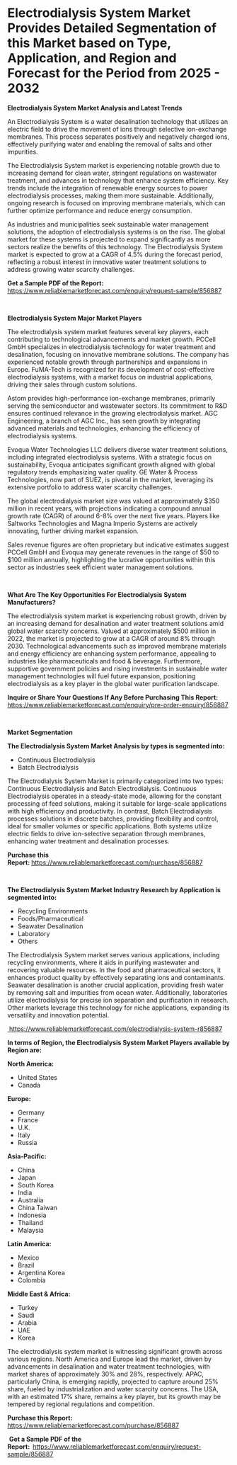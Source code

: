 <p><h1>Electrodialysis System Market Provides Detailed Segmentation of this Market based on Type, Application, and Region and Forecast for the Period from 2025 - 2032</h1></p><p><strong>Electrodialysis System Market Analysis and Latest Trends</strong></p>
<p><p>An Electrodialysis System is a water desalination technology that utilizes an electric field to drive the movement of ions through selective ion-exchange membranes. This process separates positively and negatively charged ions, effectively purifying water and enabling the removal of salts and other impurities. </p><p>The Electrodialysis System market is experiencing notable growth due to increasing demand for clean water, stringent regulations on wastewater treatment, and advances in technology that enhance system efficiency. Key trends include the integration of renewable energy sources to power electrodialysis processes, making them more sustainable. Additionally, ongoing research is focused on improving membrane materials, which can further optimize performance and reduce energy consumption. </p><p>As industries and municipalities seek sustainable water management solutions, the adoption of electrodialysis systems is on the rise. The global market for these systems is projected to expand significantly as more sectors realize the benefits of this technology. The Electrodialysis System market is expected to grow at a CAGR of 4.5% during the forecast period, reflecting a robust interest in innovative water treatment solutions to address growing water scarcity challenges.</p></p>
<p><strong>Get a Sample PDF of the Report:&nbsp;</strong> <a href="https://www.reliablemarketforecast.com/enquiry/request-sample/856887?utm_campaign=3091&utm_medium=2&utm_source=Github&utm_content=ia&utm_term=13042025&utm_id=electrodialysis-system">https://www.reliablemarketforecast.com/enquiry/request-sample/856887</a></p>
<p>&nbsp;</p>
<p><strong>Electrodialysis System Major Market Players</strong></p>
<p><p>The electrodialysis system market features several key players, each contributing to technological advancements and market growth. PCCell GmbH specializes in electrodialysis technology for water treatment and desalination, focusing on innovative membrane solutions. The company has experienced notable growth through partnerships and expansions in Europe. FuMA-Tech is recognized for its development of cost-effective electrodialysis systems, with a market focus on industrial applications, driving their sales through custom solutions.</p><p>Astom provides high-performance ion-exchange membranes, primarily serving the semiconductor and wastewater sectors. Its commitment to R&D ensures continued relevance in the growing electrodialysis market. AGC Engineering, a branch of AGC Inc., has seen growth by integrating advanced materials and technologies, enhancing the efficiency of electrodialysis systems.</p><p>Evoqua Water Technologies LLC delivers diverse water treatment solutions, including integrated electrodialysis systems. With a strategic focus on sustainability, Evoqua anticipates significant growth aligned with global regulatory trends emphasizing water quality. GE Water & Process Technologies, now part of SUEZ, is pivotal in the market, leveraging its extensive portfolio to address water scarcity challenges.</p><p>The global electrodialysis market size was valued at approximately $350 million in recent years, with projections indicating a compound annual growth rate (CAGR) of around 6-8% over the next five years. Players like Saltworks Technologies and Magna Imperio Systems are actively innovating, further driving market expansion.</p><p>Sales revenue figures are often proprietary but indicative estimates suggest PCCell GmbH and Evoqua may generate revenues in the range of $50 to $100 million annually, highlighting the lucrative opportunities within this sector as industries seek efficient water management solutions.</p></p>
<p>&nbsp;</p>
<p><strong>What Are The Key Opportunities For Electrodialysis System Manufacturers?</strong></p>
<p><p>The electrodialysis system market is experiencing robust growth, driven by an increasing demand for desalination and water treatment solutions amid global water scarcity concerns. Valued at approximately $500 million in 2022, the market is projected to grow at a CAGR of around 8% through 2030. Technological advancements such as improved membrane materials and energy efficiency are enhancing system performance, appealing to industries like pharmaceuticals and food & beverage. Furthermore, supportive government policies and rising investments in sustainable water management technologies will fuel future expansion, positioning electrodialysis as a key player in the global water purification landscape.</p></p>
<p><strong>Inquire or Share Your Questions If Any Before Purchasing This Report:</strong> <a href="https://www.reliablemarketforecast.com/enquiry/pre-order-enquiry/856887?utm_campaign=3091&utm_medium=2&utm_source=Github&utm_content=ia&utm_term=13042025&utm_id=electrodialysis-system">https://www.reliablemarketforecast.com/enquiry/pre-order-enquiry/856887</a></p>
<p>&nbsp;</p>
<p><strong>Market Segmentation</strong></p>
<p><strong>The Electrodialysis System Market Analysis by types is segmented into:</strong></p>
<p><ul><li>Continuous Electrodialysis</li><li>Batch Electrodialysis</li></ul></p>
<p><p>The Electrodialysis System Market is primarily categorized into two types: Continuous Electrodialysis and Batch Electrodialysis. Continuous Electrodialysis operates in a steady-state mode, allowing for the constant processing of feed solutions, making it suitable for large-scale applications with high efficiency and productivity. In contrast, Batch Electrodialysis processes solutions in discrete batches, providing flexibility and control, ideal for smaller volumes or specific applications. Both systems utilize electric fields to drive ion-selective separation through membranes, enhancing water treatment and desalination processes.</p></p>
<p><strong>Purchase this Report:&nbsp;</strong><a href="https://www.reliablemarketforecast.com/purchase/856887?utm_campaign=3091&utm_medium=2&utm_source=Github&utm_content=ia&utm_term=13042025&utm_id=electrodialysis-system">https://www.reliablemarketforecast.com/purchase/856887</a></p>
<p>&nbsp;</p>
<p><strong>The Electrodialysis System Market Industry Research by Application is segmented into:</strong></p>
<p><ul><li>Recycling Environments</li><li>Foods/Pharmaceutical</li><li>Seawater Desalination</li><li>Laboratory</li><li>Others</li></ul></p>
<p><p>The Electrodialysis System market serves various applications, including recycling environments, where it aids in purifying wastewater and recovering valuable resources. In the food and pharmaceutical sectors, it enhances product quality by effectively separating ions and contaminants. Seawater desalination is another crucial application, providing fresh water by removing salt and impurities from ocean water. Additionally, laboratories utilize electrodialysis for precise ion separation and purification in research. Other markets leverage this technology for niche applications, expanding its versatility and innovation potential.</p></p>
<p><a href="https://www.reliablemarketforecast.com/electrodialysis-system-r856887?utm_campaign=3091&utm_medium=2&utm_source=Github&utm_content=ia&utm_term=13042025&utm_id=electrodialysis-system">&nbsp;https://www.reliablemarketforecast.com/electrodialysis-system-r856887</a></p>
<p><strong>In terms of Region, the Electrodialysis System Market Players available by Region are:</strong></p>
<p>
    <p> <strong> North America: </strong>
        <ul>
            <li>United States</li>
            <li>Canada</li>
        </ul>
        </p> 
    <p> <strong> Europe: </strong>
        <ul>
            <li>Germany</li>
            <li>France</li>
            <li>U.K.</li>
            <li>Italy</li>
            <li>Russia</li>
        </ul>
        </p> 
    <p> <strong> Asia-Pacific: </strong>
        <ul>
            <li>China</li>
            <li>Japan</li>
            <li>South Korea</li>
            <li>India</li>
            <li>Australia</li>
            <li>China Taiwan</li>
            <li>Indonesia</li>
            <li>Thailand</li>
            <li>Malaysia</li>
        </ul>
        </p> 
    <p> <strong> Latin America: </strong>
        <ul>
            <li>Mexico</li>
            <li>Brazil</li>
            <li>Argentina Korea</li>
            <li>Colombia</li>
        </ul>
        </p> 
    <p> <strong> Middle East & Africa: </strong>
        <ul>
            <li>Turkey</li>
            <li>Saudi</li>
            <li>Arabia</li>
            <li>UAE</li>
            <li>Korea</li>
        </ul>
    </p>
    </p>
<p><p>The electrodialysis system market is witnessing significant growth across various regions. North America and Europe lead the market, driven by advancements in desalination and water treatment technologies, with market shares of approximately 30% and 28%, respectively. APAC, particularly China, is emerging rapidly, projected to capture around 25% share, fueled by industrialization and water scarcity concerns. The USA, with an estimated 17% share, remains a key player, but its growth may be tempered by regional regulations and competition.</p></p>
<p><strong>Purchase this Report: </strong><a href="https://www.reliablemarketforecast.com/purchase/856887?utm_campaign=3091&utm_medium=2&utm_source=Github&utm_content=ia&utm_term=13042025&utm_id=electrodialysis-system">https://www.reliablemarketforecast.com/purchase/856887</a></p>
<p>&nbsp;<strong>Get a Sample PDF of the Report:&nbsp;&nbsp;</strong><a href="https://www.reliablemarketforecast.com/enquiry/request-sample/856887?utm_campaign=3091&utm_medium=2&utm_source=Github&utm_content=ia&utm_term=13042025&utm_id=electrodialysis-system">https://www.reliablemarketforecast.com/enquiry/request-sample/856887</a></p>
<p><strong></strong></p>
<p><p></p><p></p><p></p></p>